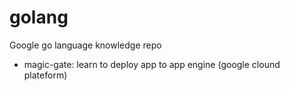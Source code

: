 # golang
Google go language knowledge repo

* magic-gate: learn to deploy app to app engine (google clound plateform)

